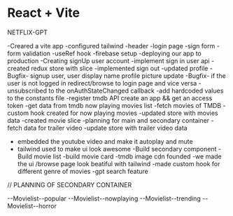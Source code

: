 # React + Vite

NETFLIX-GPT

-Creared a vite app
-configured tailwind
-header
-login page
-sign form 
-form validation
-useRef hook
-firebase setup
-deploying our app to production
-Creating signUp user account
-implement sign in user api
-created redux store with slice
-implemented sign out
-updated profile
-Bugfix- signup user, user display name profile picture update
-Bugfix- if the user is not logged in redirect/browse to login page and vice versa
-unsubscribed to the onAuthStateChanged callback
-add hardcoded values to the constants file
-register tmdb API create an app && get an access token
-get data from tmdb now playing movies list
-fetch movies of TMDB 
-custom hook created for now playing movies
-updated store with movies data
-created movie slice
-planning for main and secondary container
-fetch data for trailer video
-update store with trailer video data
- embedded the youtube video and make it autoplay and mute
- tailwind used to make ui look awesome
-Build secondary component
-Build movie list
-build movie card
-tmdb image cdn founded
-we made the ui /browse page look beatiful with tailwind
-made custom hook for different genre of movies
-gpt search feature















// PLANNING OF SECONDARY CONTAINER

--Movielist--popular
--Movielist--nowplaying
--Movielist--trending
--Movielist--horror





